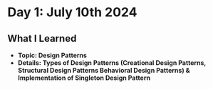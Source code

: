 # Day 1: July 10th 2024

## What I Learned
- **Topic: Design Patterns**
- **Details: Types of Design Patterns (Creational Design Patterns, Structural Design Patterns
    Behavioral Design Patterns) & Implementation of Singleton Design Pattern**

